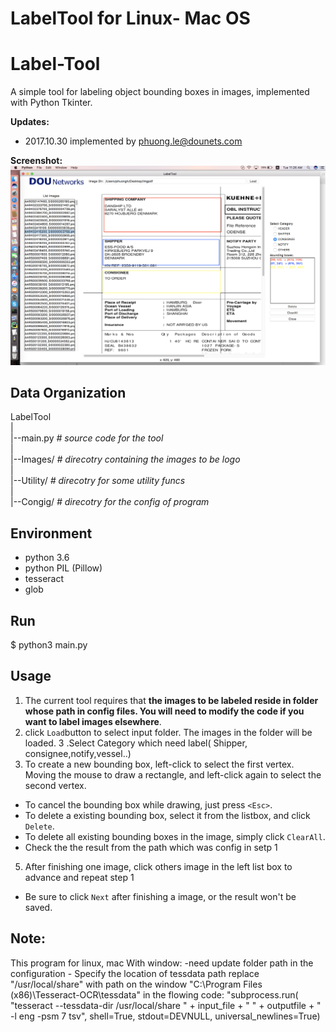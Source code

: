 # LabelTool for Linux- Mac OS
Label-Tool
===============

A simple tool for labeling object bounding boxes in images, implemented with Python Tkinter.

**Updates:**
- 2017.10.30 implemented by phuong.le@dounets.com

**Screenshot:**
![Label Tool](./ScreenShot.png)

Data Organization
-----------------
LabelTool  
|  
|--main.py   *# source code for the tool*  
|  
|--Images/   *# direcotry containing the images to be logo*  
|  
|--Utility/   *# direcotry for some utility funcs*  
|  
|--Congig/  *# direcotry for the config of program*  

Environment
----------
- python 3.6
- python PIL (Pillow) 
- tesseract
- glob

Run
-------
$ python3 main.py

Usage
-----
1. The current tool requires that **the images to be labeled reside in folder whose path in config files. You will need to modify the code if you want to label images elsewhere**.
2. click `Load`button to select input folder. The images in the folder will be loaded.
3 .Select Category which need label( Shipper, consignee,notify,vessel..)
4. To create a new bounding box, left-click to select the first vertex. Moving the mouse to draw a rectangle, and left-click again to select the second vertex.
  - To cancel the bounding box while drawing, just press `<Esc>`.
  - To delete a existing bounding box, select it from the listbox, and click `Delete`.
  - To delete all existing bounding boxes in the image, simply click `ClearAll`.
  - Check the the result from the path which was config in setp 1
5. After finishing one image, click others image in the left list box to advance and repeat step 1
  - Be sure to click `Next` after finishing a image, or the result won't be saved. 


Note:
-----
This program for linux, mac 
With window: -need update folder path in the configuration
             - Specify the location of tessdata path replace "/usr/local/share" with path on the window "C:\Program Files (x86)\Tesseract-OCR\tessdata" in the flowing code:
                "subprocess.run(
                "tesseract --tessdata-dir /usr/local/share " + input_file + " " + outputfile + " -l eng -psm 7 tsv", shell=True,
                stdout=DEVNULL, universal_newlines=True)
